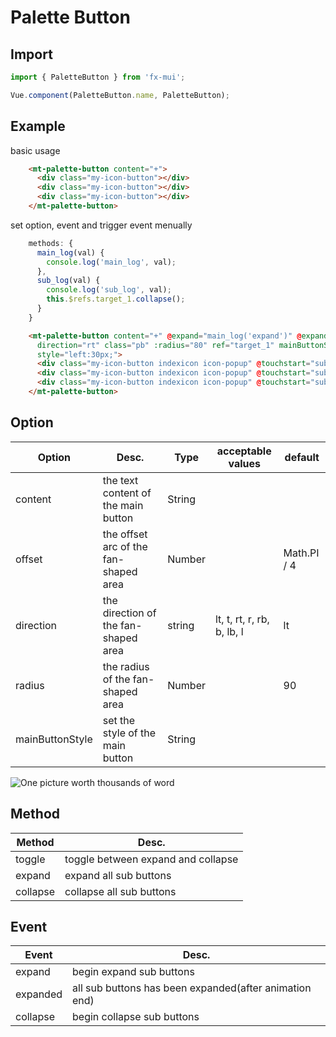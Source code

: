 # Palette Button


## Import

```javascript
import { PaletteButton } from 'fx-mui';

Vue.component(PaletteButton.name, PaletteButton);
```

## Example

basic usage
```html
    <mt-palette-button content="+">
      <div class="my-icon-button"></div>
      <div class="my-icon-button"></div>
      <div class="my-icon-button"></div>
    </mt-palette-button>
```

set option, event and trigger event menually

```javascript
    methods: {
      main_log(val) {
        console.log('main_log', val);
      },
      sub_log(val) {
        console.log('sub_log', val);
        this.$refs.target_1.collapse();
      }
    }
```

```html
    <mt-palette-button content="+" @expand="main_log('expand')" @expanded="main_log('expanded')" @collapse="main_log('collapse')"
      direction="rt" class="pb" :radius="80" ref="target_1" mainButtonStyle="color:#fff;background-color:#26a2ff;"
      style="left:30px;">
      <div class="my-icon-button indexicon icon-popup" @touchstart="sub_log(1)"></div>
      <div class="my-icon-button indexicon icon-popup" @touchstart="sub_log(2)"></div>
      <div class="my-icon-button indexicon icon-popup" @touchstart="sub_log(3)"></div>
    </mt-palette-button>
```


## Option
| Option | Desc. | Type | acceptable values | default |
|------|-------|---------|-------|--------|
|content | the text content of the main button | String | |
|offset | the offset arc of the fan-shaped area | Number | | Math.PI / 4 |
|direction | the direction of the fan-shaped area | string | lt, t, rt, r, rb, b, lb, l | lt
|radius| the radius of the fan-shaped area | Number | | 90 |
|mainButtonStyle| set the style of the main button | String |  |  |

![One picture worth thousands of word](/docs/static/palette-button.png)

## Method
| Method | Desc. |
|------|-------|
|toggle | toggle between expand and collapse |
|expand | expand all sub buttons |
|collapse | collapse all sub buttons |

## Event
| Event | Desc. |
|------|-------|
|expand | begin expand sub buttons |
|expanded | all sub buttons has been expanded(after animation end) |
|collapse | begin collapse sub buttons |
